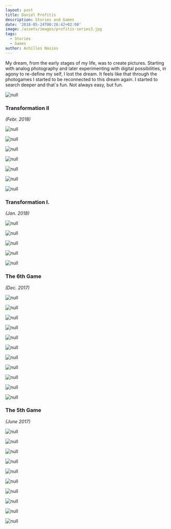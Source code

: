 ```yaml
---
layout: post
title: Daniel Profitis
description: Stories and Games
date: '2018-05-24T00:26:42+02:00'
image: /assets/images/profitis-series3.jpg
tags:
  - Stories
  - Games
author: Achilles Nasios
---
```

My dream, from the early stages of my life, was to create pictures.
Starting with analog photography and later experimenting with digital possibilities, in agony to re-define my self, I lost the dream.
It feels like that through the photogames I started to be reconnected to this dream again. I started to search deeper and that´s fun. Not always easy, but fun.

![null](/assets/images/profitis-s2-pres.jpg#full)

### Transformation II

_(Febr. 2018)_

![null](/assets/images/profitis-s2-01.jpg)

![null](/assets/images/profitis-s2-02.jpg)

![null](/assets/images/profitis-s2-03.jpg)

![null](/assets/images/profitis-s2-04.jpg)

![null](/assets/images/profitis-s2-06.jpg)

![null](/assets/images/profitis-s2-07.jpg)

![null](/assets/images/profitis-present.1.1.jpg#full)


### Transformation I.

_(Jan. 2018)_

![null](/assets/images/profitis-metafora1.jpg)

![null](/assets/images/profitis-metafora2.jpg)

![null](/assets/images/profitis-metafora3.jpg)

![null](/assets/images/profitis-metafora4.jpg)

![null](/assets/images/profitis-metafora5.jpg)

### The 6th Game

_(Dec. 2017)_

![null](/assets/images/profitis-g61.jpg)

![null](/assets/images/profitis-g62.jpg)

![null](/assets/images/profitis-g63.jpg)

![null](/assets/images/profitis-g64.jpg)

![null](/assets/images/profitis-g65.jpg)

![null](/assets/images/profitis-g66.jpg)

![null](/assets/images/profitis-g67.jpg)

![null](/assets/images/profitis-g68.jpg)

![null](/assets/images/profitis-g69.jpg)

![null](/assets/images/profitis-g610.jpg)

![null](/assets/images/20180279_10213326931190147_1000951466_o.jpg#full)

### The 5th Game

_(June 2017)_

![null](/assets/images/profitis-g5-01.jpg)

![null](/assets/images/profitis-g5-02.jpg)

![null](/assets/images/profitis-g5-03.jpg)

![null](/assets/images/profitis-g5-04.jpg)

![null](/assets/images/profitis-g5-05.jpg)

![null](/assets/images/profitis-g5-06.jpg)

![null](/assets/images/profitis-g5-07.jpg)

![null](/assets/images/profitis-g5-08.jpg)

![null](/assets/images/profitis-g5-09.jpg)

![null](/assets/images/profitis-g5-10.jpg)

